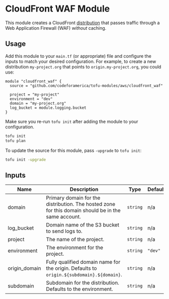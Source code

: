 # CloudFront WAF Module

This module creates a CloudFront [distribution] that passes traffic through a
Web Application Firewall (WAF) _without_ caching.

## Usage

Add this module to your `main.tf` (or appropriate) file and configure the inputs
to match your desired configuration. For example, to create a new distribution
`my-project.org` that points to `origin.my-project.org`, you could use:

```hcl
module "cloudfront_waf" {
  source = "github.com/codeforamerica/tofu-modules/aws/cloudfront_waf"

  project = "my-project"
  environment = "dev"
  domain = "my-project.org"
  log_bucket = module.logging.bucket
}
```

Make sure you re-run `tofu init` after adding the module to your configuration.

```bash
tofu init
tofu plan
```

To update the source for this module, pass `-upgrade` to `tofu init`:

```bash
tofu init -upgrade
```

## Inputs

| Name          | Description                                                                                         | Type     | Default | Required |
|---------------|-----------------------------------------------------------------------------------------------------|----------|---------|----------|
| domain        | Primary domain for the distribution. The hosted zone for this domain should be in the same account. | `string` | n/a     | yes      |
| log_bucket    | Domain name of the S3 bucket to send logs to.                                                       | `string` | n/a     | yes      |
| project       | The name of the project.                                                                            | `string` | n/a     | yes      |
| environment   | The environment for the project.                                                                    | `string` | `"dev"` | no       |
| origin_domain | Fully qualified domain name for the origin. Defaults to `origin.${subdomain}.${domain}`.            | `string` | n/a     | no       |
| subdomain     | Subdomain for the distribution. Defaults to the environment.                                        | `string` | n/a     | no       |

[distribution]: https://docs.aws.amazon.com/AmazonCloudFront/latest/DeveloperGuide/distribution-working-with.html
